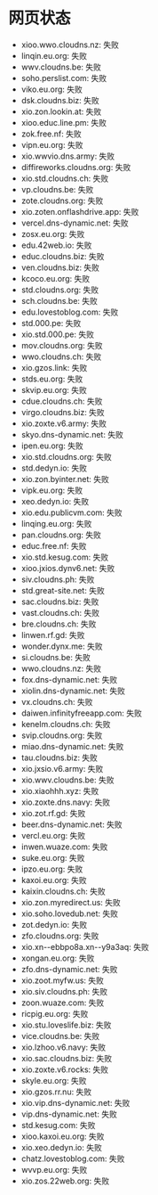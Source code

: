 # 网页状态
- xioo.wwo.cloudns.nz: 失败
- linqin.eu.org: 失败
- wwv.cloudns.be: 失败
- soho.perslist.com: 失败
- viko.eu.org: 失败
- dsk.cloudns.biz: 失败
- xio.zon.lookin.at: 失败
- xioo.educ.line.pm: 失败
- zok.free.nf: 失败
- vipn.eu.org: 失败
- xio.wwvio.dns.army: 失败
- diffireworks.cloudns.org: 失败
- xio.std.cloudns.ch: 失败
- vp.cloudns.be: 失败
- zote.cloudns.org: 失败
- xio.zoten.onflashdrive.app: 失败
- vercel.dns-dynamic.net: 失败
- zosx.eu.org: 失败
- edu.42web.io: 失败
- educ.cloudns.biz: 失败
- ven.cloudns.biz: 失败
- kcoco.eu.org: 失败
- std.cloudns.org: 失败
- sch.cloudns.be: 失败
- edu.lovestoblog.com: 失败
- std.000.pe: 失败
- xio.std.000.pe: 失败
- mov.cloudns.org: 失败
- wwo.cloudns.ch: 失败
- xio.gzos.link: 失败
- stds.eu.org: 失败
- skvip.eu.org: 失败
- cdue.cloudns.ch: 失败
- virgo.cloudns.biz: 失败
- xio.zoxte.v6.army: 失败
- skyo.dns-dynamic.net: 失败
- ipen.eu.org: 失败
- xio.std.cloudns.org: 失败
- std.dedyn.io: 失败
- xio.zon.byinter.net: 失败
- vipk.eu.org: 失败
- xeo.dedyn.io: 失败
- xio.edu.publicvm.com: 失败
- linqing.eu.org: 失败
- pan.cloudns.org: 失败
- educ.free.nf: 失败
- xio.std.kesug.com: 失败
- xioo.jxios.dynv6.net: 失败
- siv.cloudns.ph: 失败
- std.great-site.net: 失败
- sac.cloudns.biz: 失败
- vast.cloudns.ch: 失败
- bre.cloudns.ch: 失败
- linwen.rf.gd: 失败
- wonder.dynx.me: 失败
- si.cloudns.be: 失败
- wwo.cloudns.nz: 失败
- fox.dns-dynamic.net: 失败
- xiolin.dns-dynamic.net: 失败
- vx.cloudns.ch: 失败
- daiwen.infinityfreeapp.com: 失败
- kenelm.cloudns.ch: 失败
- svip.cloudns.org: 失败
- miao.dns-dynamic.net: 失败
- tau.cloudns.biz: 失败
- xio.jxsio.v6.army: 失败
- xio.wwv.cloudns.be: 失败
- xio.xiaohhh.xyz: 失败
- xio.zoxte.dns.navy: 失败
- xio.zot.rf.gd: 失败
- beer.dns-dynamic.net: 失败
- vercl.eu.org: 失败
- inwen.wuaze.com: 失败
- suke.eu.org: 失败
- ipzo.eu.org: 失败
- kaxoi.eu.org: 失败
- kaixin.cloudns.ch: 失败
- xio.zon.myredirect.us: 失败
- xio.soho.lovedub.net: 失败
- zot.dedyn.io: 失败
- zfo.cloudns.org: 失败
- xio.xn--ebbpo8a.xn--y9a3aq: 失败
- xongan.eu.org: 失败
- zfo.dns-dynamic.net: 失败
- xio.zoot.myfw.us: 失败
- xio.siv.cloudns.ph: 失败
- zoon.wuaze.com: 失败
- ricpig.eu.org: 失败
- xio.stu.loveslife.biz: 失败
- vice.cloudns.be: 失败
- xio.lzhoo.v6.navy: 失败
- xio.sac.cloudns.biz: 失败
- xio.zoxte.v6.rocks: 失败
- skyle.eu.org: 失败
- xio.gzos.rr.nu: 失败
- xio.vip.dns-dynamic.net: 失败
- vip.dns-dynamic.net: 失败
- std.kesug.com: 失败
- xioo.kaxoi.eu.org: 失败
- xio.xeo.dedyn.io: 失败
- chatz.lovestoblog.com: 失败
- wvvp.eu.org: 失败
- xio.zos.22web.org: 失败
